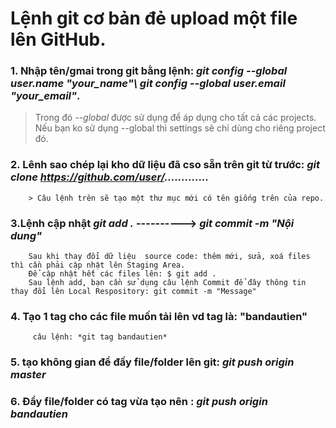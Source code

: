 # Lệnh git cơ bản đẻ upload một file lên GitHub.
  ### 1. Nhập tên/gmai trong git bằng lệnh: *git config --global user.name "your_name"\ git config --global user.email "your_email"*.
  > Trong đó *--global* được sử dụng để áp dụng cho tất cả các projects. Nếu bạn ko sử dụng --global thì settings sẽ chỉ dùng cho riêng project đó.
  
  ### 2. Lênh sao chép lại kho dữ liệu đã cso sẵn trên git từ trước: *git clone https://github.com/user/.............*
        > Câu lệnh trên sẽ tạo một thư mục mới có tên giống trên của repo.
  
  ### 3.Lệnh cập nhật *git add .*  ----------> *git commit -m "Nội dung"*  
  
        Sau khi thay đổi dữ liệu  source code: thêm mới, sửa, xoá files thì cần phải cập nhật lên Staging Area.
        Để cập nhật hết các files lên: $ git add .      
        Sau lệnh add, bạn cần sử dụng câu lệnh Commit để đây thông tin thay đổi lên Local Respository: git commit -m "Message"
  
  ### 4. Tạo 1 tag cho các file muốn tải lên vd tag là: "bandautien"
         câu lệnh: *git tag bandautien*         
           
 ### 5. tạo không gian để đấy file/folder lên git: *git push origin master*
 
 ### 6. Đẩy file/folder có tag vừa tạo nên : *git push origin bandautien*
         
